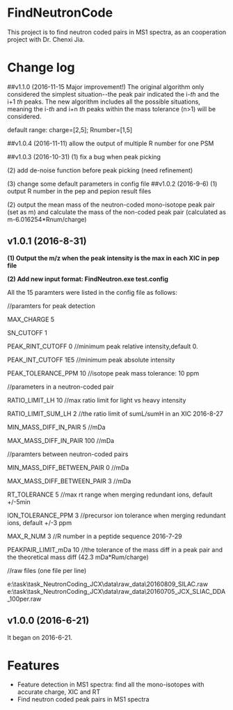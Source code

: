 # FindNeutronCode
This project is to find neutron coded pairs in MS1 spectra, as an cooperation project with Dr. Chenxi Jia. 

# Change log

##v1.1.0 (2016-11-15 Major improvement!)
The original algorithm only considered the simplest situation--the peak pair indicated the i-*th* and the i+1 *th* peaks. The new algorithm includes all the possible situations, meaning the i-*th* and i+n *th* peaks within the mass tolerance (n>1) will be considered.

default range: charge=[2,5]; Rnumber=[1,5] 

##v1.0.4 (2016-11-11)
allow the output of multiple R number for one PSM
 
##v1.0.3 (2016-10-31)
(1) fix a bug when peak picking

(2) add de-noise function before peak picking (need refinement)

(3) change some default parameters in config file
##v1.0.2 (2016-9-6)
(1) output R number in the pep and pepion result files

(2) output the mean mass of the neutron-coded mono-isotope peak pair (set as m) and calculate the mass of the non-coded peak pair (calculated as m-6.016254*Rnum/charge)


## v1.0.1 (2016-8-31)

**(1) Output the m/z when the peak intensity is the max in each XIC in pep file**

**(2) Add new input format: FindNeutron.exe test.config**

All the 15 paramters were listed in the config file as follows:

//paramters for peak detection

MAX_CHARGE	5

SN_CUTOFF	1

PEAK_RINT_CUTOFF	0	//minimum peak relative intensity,default 0.

PEAK_INT_CUTOFF	1E5	//minimum peak absolute intensity

PEAK_TOLERANCE_PPM	10	//isotope peak mass tolerance: 10 ppm

//parameters in a neutron-coded pair

RATIO\_LIMIT\_LH	10	//max ratio limit for light vs heavy intensity

RATIO\_LIMIT\_SUM\_LH	2 //the ratio limit of sumL/sumH in an XIC  2016-8-27

MIN\_MASS\_DIFF\_IN\_PAIR	5 //mDa

MAX\_MASS\_DIFF\_IN\_PAIR	100	//mDa

//paramters between neutron-coded pairs

MIN\_MASS\_DIFF\_BETWEEN\_PAIR	0	//mDa

MAX\_MASS\_DIFF\_BETWEEN_PAIR	3	//mDa

RT\_TOLERANCE	5	//max rt range when merging redundant ions, default +/-5min

ION\_TOLERANCE\_PPM	3 //precursor ion tolerance when merging redundant ions, default +/-3 ppm

MAX\_R\_NUM	3 //R number in a peptide sequence	 2016-7-29

PEAKPAIR\_LIMIT\_mDa	10	//the tolerance of the mass diff in a peak pair and the theoretical mass diff (42.3 mDa*Rum/charge)

//raw files (one file per line)

e:\task\task_NeutronCoding_JCX\data\raw_data\20160809_SILAC.raw
e:\task\task_NeutronCoding_JCX\data\raw_data\20160705_JCX_SLIAC_DDA_100per.raw 

## v1.0.0 (2016-6-21)
It began on 2016-6-21.

# Features
* Feature detection in MS1 spectra: find all the mono-isotopes with accurate charge, XIC and RT
* Find neutron coded peak pairs in MS1 spectra